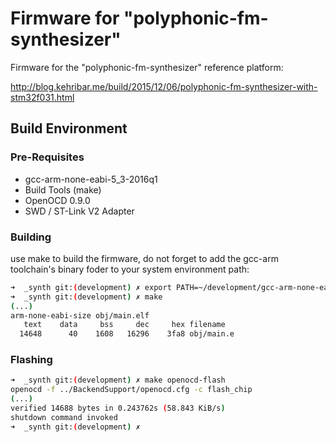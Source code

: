# Firmware for "polyphonic-fm-synthesizer"

Firmware for the "polyphonic-fm-synthesizer" reference platform:

http://blog.kehribar.me/build/2015/12/06/polyphonic-fm-synthesizer-with-stm32f031.html

## Build Environment

### Pre-Requisites

* gcc-arm-none-eabi-5_3-2016q1
* Build Tools (make)
* OpenOCD 0.9.0
* SWD / ST-Link V2 Adapter

### Building

use make to build the firmware, do not forget to add the gcc-arm toolchain's binary foder to your system environment path:

```bash
➜  _synth git:(development) ✗ export PATH=~/development/gcc-arm-none-eabi-5_3-2016q1/bin:$PATH
➜  _synth git:(development) ✗ make
(...)
arm-none-eabi-size obj/main.elf
   text    data     bss     dec     hex filename
  14648      40    1608   16296    3fa8 obj/main.e
```

### Flashing

```bash
➜  _synth git:(development) ✗ make openocd-flash
openocd -f ../BackendSupport/openocd.cfg -c flash_chip
(...)
verified 14688 bytes in 0.243762s (58.843 KiB/s)
shutdown command invoked
➜  _synth git:(development) ✗
```
